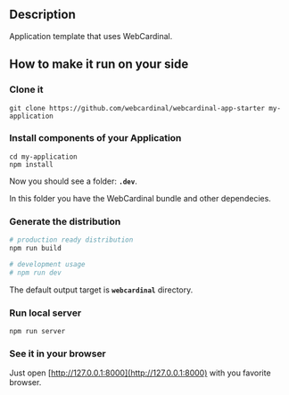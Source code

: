 ## Description

Application template that uses WebCardinal.

## How to make it run on your side

### Clone it

```
git clone https://github.com/webcardinal/webcardinal-app-starter my-application
```

### Install components of your Application

```
cd my-application
npm install
```

Now you should see a folder: __`.dev`__.

In this folder you have the WebCardinal bundle and other dependecies.

### Generate the distribution

```bash
# production ready distribution
npm run build

# development usage
# npm run dev 
```

The default output target is __`webcardinal`__ directory.

### Run local server

```
npm run server
```

### See it in your browser

Just open [http://127.0.0.1:8000](http://127.0.0.1:8000) with you favorite browser.
